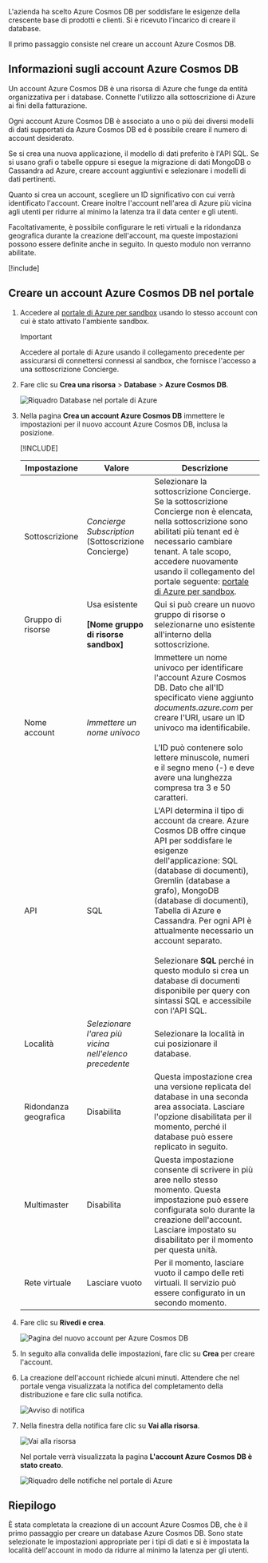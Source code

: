 L'azienda ha scelto Azure Cosmos DB per soddisfare le esigenze della crescente base di prodotti e clienti. Si è ricevuto l'incarico di creare il database.

Il primo passaggio consiste nel creare un account Azure Cosmos DB.

## <a name="what-is-an-azure-cosmos-db-account"></a>Informazioni sugli account Azure Cosmos DB

Un account Azure Cosmos DB è una risorsa di Azure che funge da entità organizzativa per i database. Connette l'utilizzo alla sottoscrizione di Azure ai fini della fatturazione.

Ogni account Azure Cosmos DB è associato a uno o più dei diversi modelli di dati supportati da Azure Cosmos DB ed è possibile creare il numero di account desiderato. 

Se si crea una nuova applicazione, il modello di dati preferito è l'API SQL. Se si usano grafi o tabelle oppure si esegue la migrazione di dati MongoDB o Cassandra ad Azure, creare account aggiuntivi e selezionare i modelli di dati pertinenti.

Quanto si crea un account, scegliere un ID significativo con cui verrà identificato l'account. Creare inoltre l'account nell'area di Azure più vicina agli utenti per ridurre al minimo la latenza tra il data center e gli utenti.

Facoltativamente, è possibile configurare le reti virtuali e la ridondanza geografica durante la creazione dell'account, ma queste impostazioni possono essere definite anche in seguito. In questo modulo non verranno abilitate.

[!include[](../../../includes/azure-sandbox-activate.md)]

## <a name="creating-an-azure-cosmos-db-account-in-the-portal"></a>Creare un account Azure Cosmos DB nel portale

1. Accedere al [portale di Azure per sandbox](https://portal.azure.com/triplecrownlabs.onmicrosoft.com?azure-portal=true) usando lo stesso account con cui è stato attivato l'ambiente sandbox.

    > [!IMPORTANT]
    > Accedere al portale di Azure usando il collegamento precedente per assicurarsi di connettersi connessi al sandbox, che fornisce l'accesso a una sottoscrizione Concierge.

1. Fare clic su **Crea una risorsa** > **Database** > **Azure Cosmos DB**.
   
   ![Riquadro Database nel portale di Azure](../media/2-create-nosql-db-databases-json-tutorial.png)

1. Nella pagina **Crea un account Azure Cosmos DB** immettere le impostazioni per il nuovo account Azure Cosmos DB, inclusa la posizione.

    [!INCLUDE[](../../../includes/azure-sandbox-regions-first-mention-note-friendly.md)]
 
    Impostazione|Valore|Descrizione
    ---|---|---
    Sottoscrizione|*Concierge Subscription* (Sottoscrizione Concierge)|Selezionare la sottoscrizione Concierge. Se la sottoscrizione Concierge non è elencata, nella sottoscrizione sono abilitati più tenant ed è necessario cambiare tenant. A tale scopo, accedere nuovamente usando il collegamento del portale seguente: [portale di Azure per sandbox](https://portal.azure.com/triplecrownlabs.onmicrosoft.com?azure-portal=true).
    Gruppo di risorse|Usa esistente<br><br>**<rgn>[Nome gruppo di risorse sandbox]</rgn>**|Qui si può creare un nuovo gruppo di risorse o selezionarne uno esistente all'interno della sottoscrizione. 
    Nome account|*Immettere un nome univoco*|Immettere un nome univoco per identificare l'account Azure Cosmos DB. Dato che all'ID specificato viene aggiunto *documents.azure.com* per creare l'URI, usare un ID univoco ma identificabile.<br><br>L'ID può contenere solo lettere minuscole, numeri e il segno meno (-) e deve avere una lunghezza compresa tra 3 e 50 caratteri.
    API|SQL|L'API determina il tipo di account da creare. Azure Cosmos DB offre cinque API per soddisfare le esigenze dell'applicazione: SQL (database di documenti), Gremlin (database a grafo), MongoDB (database di documenti), Tabella di Azure e Cassandra. Per ogni API è attualmente necessario un account separato. <br><br>Selezionare **SQL** perché in questo modulo si crea un database di documenti disponibile per query con sintassi SQL e accessibile con l'API SQL.|
    Località|*Selezionare l'area più vicina nell'elenco precedente*|Selezionare la località in cui posizionare il database.
    Ridondanza geografica| Disabilita | Questa impostazione crea una versione replicata del database in una seconda area associata. Lasciare l'opzione disabilitata per il momento, perché il database può essere replicato in seguito.
    Multimaster | Disabilita | Questa impostazione consente di scrivere in più aree nello stesso momento. Questa impostazione può essere configurata solo durante la creazione dell'account. Lasciare impostato su disabilitato per il momento per questa unità.
    Rete virtuale|Lasciare vuoto|Per il momento, lasciare vuoto il campo delle reti virtuali. Il servizio può essere configurato in un secondo momento.

1. Fare clic su **Rivedi e crea**.

    ![Pagina del nuovo account per Azure Cosmos DB](../media/2-azure-cosmos-db-create-new-account.png)

1. In seguito alla convalida delle impostazioni, fare clic su **Crea** per creare l'account. 

1. La creazione dell'account richiede alcuni minuti. Attendere che nel portale venga visualizzata la notifica del completamento della distribuzione e fare clic sulla notifica. 

    ![Avviso di notifica](../media/2-azure-cosmos-db-notification.png)

1. Nella finestra della notifica fare clic su **Vai alla risorsa**.

    ![Vai alla risorsa](../media/2-azure-cosmos-db-go-to-resource.png)

    Nel portale verrà visualizzata la pagina **L'account Azure Cosmos DB è stato creato**.

    ![Riquadro delle notifiche nel portale di Azure](../media/2-azure-cosmos-db-account-created.png)

## <a name="summary"></a>Riepilogo

È stata completata la creazione di un account Azure Cosmos DB, che è il primo passaggio per creare un database Azure Cosmos DB. Sono state selezionate le impostazioni appropriate per i tipi di dati e si è impostata la località dell'account in modo da ridurre al minimo la latenza per gli utenti.
